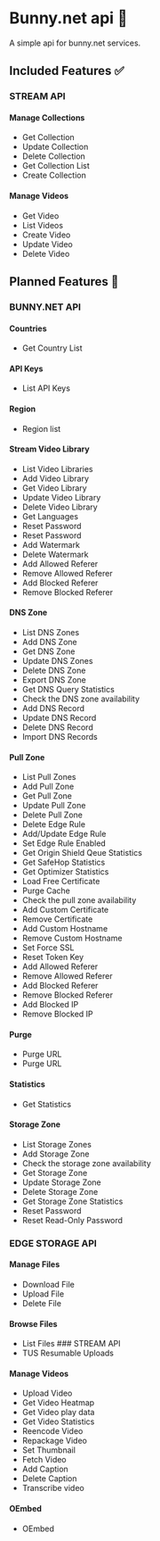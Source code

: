 # Bunny.net api :rabbit:

A simple api for bunny.net services.

## Included Features :white_check_mark:
### STREAM API

#### Manage Collections

- Get Collection
- Update Collection
- Delete Collection
- Get Collection List
- Create Collection

#### Manage Videos

- Get Video
- List Videos
- Create Video
- Update Video
- Delete Video

## Planned Features :construction:

### BUNNY.NET API

#### Countries

- Get Country List

#### API Keys

- List API Keys

#### Region

- Region list

#### Stream Video Library

- List Video Libraries
- Add Video Library
- Get Video Library
- Update Video Library
- Delete Video Library
- Get Languages
- Reset Password
- Reset Password
- Add Watermark
- Delete Watermark
- Add Allowed Referer
- Remove Allowed Referer
- Add Blocked Referer
- Remove Blocked Referer

#### DNS Zone

- List DNS Zones
- Add DNS Zone
- Get DNS Zone
- Update DNS Zones
- Delete DNS Zone
- Export DNS Zone
- Get DNS Query Statistics
- Check the DNS zone availability
- Add DNS Record
- Update DNS Record
- Delete DNS Record
- Import DNS Records

#### Pull Zone

- List Pull Zones
- Add Pull Zone
- Get Pull Zone
- Update Pull Zone
- Delete Pull Zone
- Delete Edge Rule
- Add/Update Edge Rule
- Set Edge Rule Enabled
- Get Origin Shield Qeue Statistics
- Get SafeHop Statistics
- Get Optimizer Statistics
- Load Free Certificate
- Purge Cache
- Check the pull zone availability
- Add Custom Certificate
- Remove Certificate
- Add Custom Hostname
- Remove Custom Hostname
- Set Force SSL
- Reset Token Key
- Add Allowed Referer
- Remove Allowed Referer
- Add Blocked Referer
- Remove Blocked Referer
- Add Blocked IP
- Remove Blocked IP

#### Purge

- Purge URL
- Purge URL

#### Statistics

- Get Statistics

#### Storage Zone

- List Storage Zones
- Add Storage Zone
- Check the storage zone availability
- Get Storage Zone
- Update Storage Zone
- Delete Storage Zone
- Get Storage Zone Statistics
- Reset Password
- Reset Read-Only Password

### EDGE STORAGE API

#### Manage Files

- Download File
- Upload File
- Delete File

#### Browse Files

- List Files
  ### STREAM API
- TUS Resumable Uploads

#### Manage Videos

- Upload Video
- Get Video Heatmap
- Get Video play data
- Get Video Statistics
- Reencode Video
- Repackage Video
- Set Thumbnail
- Fetch Video
- Add Caption
- Delete Caption
- Transcribe video

#### OEmbed

- OEmbed
